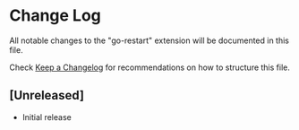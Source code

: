 # Change Log

All notable changes to the "go-restart" extension will be documented in this file.

Check [Keep a Changelog](http://keepachangelog.com/) for recommendations on how to structure this file.

## [Unreleased]

- Initial release